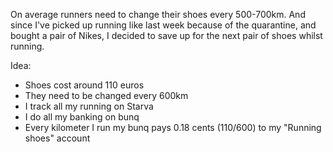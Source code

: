 On average runners need to change their shoes every 500-700km. And since I've picked up running like last week because of the quarantine, and bought a pair of Nikes, I decided to save up for the next pair of shoes whilst running.

Idea:

- Shoes cost around 110 euros
- They need to be changed every 600km 
- I track all my running on Starva
- I do all my banking on bunq
- Every kilometer I run my bunq pays 0.18 cents (110/600) to my "Running shoes" account
